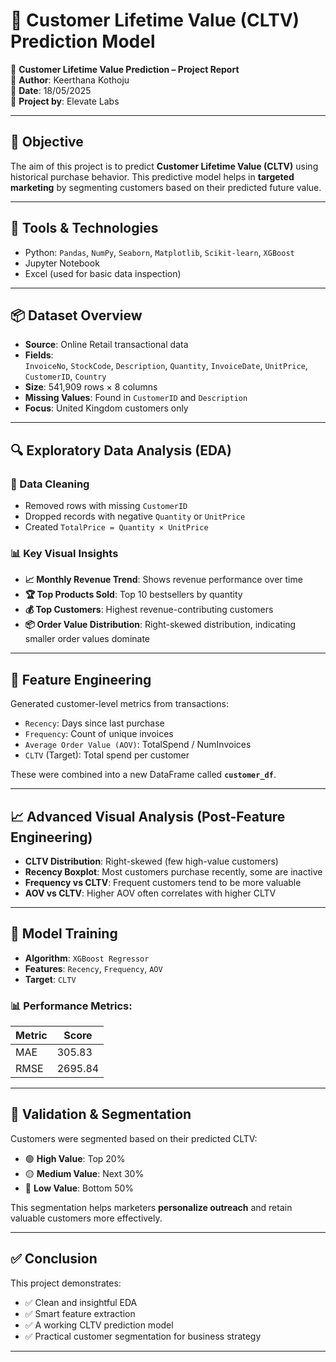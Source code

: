 # 🧮 Customer Lifetime Value (CLTV) Prediction Model

📄 **Customer Lifetime Value Prediction – Project Report**  
👤 **Author**: Keerthana Kothoju  
📅 **Date**: 18/05/2025  
🏢 **Project by**: Elevate Labs  

---

## 🎯 Objective

The aim of this project is to predict **Customer Lifetime Value (CLTV)** using historical purchase behavior. This predictive model helps in **targeted marketing** by segmenting customers based on their predicted future value.

---

## 🧰 Tools & Technologies

- Python: `Pandas`, `NumPy`, `Seaborn`, `Matplotlib`, `Scikit-learn`, `XGBoost`
- Jupyter Notebook
- Excel (used for basic data inspection)

---

## 📦 Dataset Overview

- **Source**: Online Retail transactional data  
- **Fields**:  
  `InvoiceNo`, `StockCode`, `Description`, `Quantity`, `InvoiceDate`, `UnitPrice`, `CustomerID`, `Country`  
- **Size**: 541,909 rows × 8 columns  
- **Missing Values**: Found in `CustomerID` and `Description`  
- **Focus**: United Kingdom customers only  

---

## 🔍 Exploratory Data Analysis (EDA)

### 🧼 Data Cleaning

- Removed rows with missing `CustomerID`
- Dropped records with negative `Quantity` or `UnitPrice`
- Created `TotalPrice = Quantity × UnitPrice`

### 📊 Key Visual Insights

- **📈 Monthly Revenue Trend**: Shows revenue performance over time
- **🏆 Top Products Sold**: Top 10 bestsellers by quantity
- **💰 Top Customers**: Highest revenue-contributing customers
- **📦 Order Value Distribution**: Right-skewed distribution, indicating smaller order values dominate

---

## 🔧 Feature Engineering

Generated customer-level metrics from transactions:

- `Recency`: Days since last purchase  
- `Frequency`: Count of unique invoices  
- `Average Order Value (AOV)`: TotalSpend / NumInvoices  
- `CLTV` (Target): Total spend per customer  

These were combined into a new DataFrame called **`customer_df`**.

---

## 📈 Advanced Visual Analysis (Post-Feature Engineering)

- **CLTV Distribution**: Right-skewed (few high-value customers)
- **Recency Boxplot**: Most customers purchase recently, some are inactive
- **Frequency vs CLTV**: Frequent customers tend to be more valuable
- **AOV vs CLTV**: Higher AOV often correlates with higher CLTV

---

## 🤖 Model Training

- **Algorithm**: `XGBoost Regressor`
- **Features**: `Recency`, `Frequency`, `AOV`
- **Target**: `CLTV`

### 📊 Performance Metrics:

| Metric | Score     |
|--------|-----------|
| MAE    | 305.83    |
| RMSE   | 2695.84   |

---

## 🧪 Validation & Segmentation

Customers were segmented based on their predicted CLTV:

- 🟢 **High Value**: Top 20%  
- 🟡 **Medium Value**: Next 30%  
- 🔴 **Low Value**: Bottom 50%  

This segmentation helps marketers **personalize outreach** and retain valuable customers more effectively.

---

## ✅ Conclusion

This project demonstrates:

- ✅ Clean and insightful EDA  
- ✅ Smart feature extraction  
- ✅ A working CLTV prediction model  
- ✅ Practical customer segmentation for business strategy  

---
